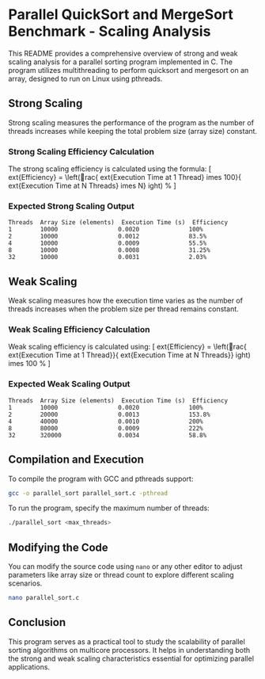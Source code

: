 
# Parallel QuickSort and MergeSort Benchmark - Scaling Analysis

This README provides a comprehensive overview of strong and weak scaling analysis for a parallel sorting program implemented in C. 
The program utilizes multithreading to perform quicksort and mergesort on an array, designed to run on Linux using pthreads.

## Strong Scaling
Strong scaling measures the performance of the program as the number of threads increases while keeping the total problem size (array size) constant.

### Strong Scaling Efficiency Calculation
The strong scaling efficiency is calculated using the formula:
\[ 	ext{Efficiency} = \left(rac{	ext{Execution Time at 1 Thread} 	imes 100}{	ext{Execution Time at N Threads} 	imes N}ight) \% \]

### Expected Strong Scaling Output
```
Threads  Array Size (elements)  Execution Time (s)  Efficiency
1        10000                 0.0020              100%
2        10000                 0.0012              83.5%
4        10000                 0.0009              55.5%
8        10000                 0.0008              31.25%
32       10000                 0.0031              2.03%
```

## Weak Scaling
Weak scaling measures how the execution time varies as the number of threads increases when the problem size per thread remains constant.

### Weak Scaling Efficiency Calculation
Weak scaling efficiency is calculated using:
\[ 	ext{Efficiency} = \left(rac{	ext{Execution Time at 1 Thread}}{	ext{Execution Time at N Threads}}ight) 	imes 100 \% \]

### Expected Weak Scaling Output
```
Threads  Array Size (elements)  Execution Time (s)  Efficiency
1        10000                 0.0020              100%
2        20000                 0.0013              153.8%
4        40000                 0.0010              200%
8        80000                 0.0009              222%
32       320000                0.0034              58.8%
```

## Compilation and Execution
To compile the program with GCC and pthreads support:
```bash
gcc -o parallel_sort parallel_sort.c -pthread
```

To run the program, specify the maximum number of threads:
```bash
./parallel_sort <max_threads>
```

## Modifying the Code
You can modify the source code using `nano` or any other editor to adjust parameters like array size or thread count to explore different scaling scenarios.

```bash
nano parallel_sort.c
```

## Conclusion
This program serves as a practical tool to study the scalability of parallel sorting algorithms on multicore processors. It helps in understanding both the strong and weak scaling characteristics essential for optimizing parallel applications.

